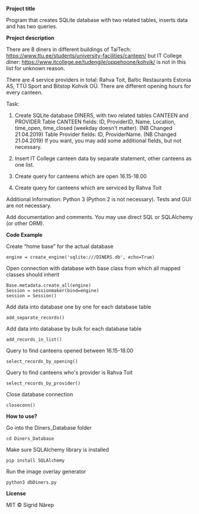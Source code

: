 **Project title**

Program that creates SQLite database with two related tables, inserts data and has two queries.

**Project description**

There are 8 diners in different buildings of TalTech:
https://www.ttu.ee/students/university-facilities/canteen/
but IT College diner:
https://www.itcollege.ee/tudengile/oppehoone/kohvik/
is not in this list for unknown reason.

There are 4 service providers in total: Rahva Toit, Baltic Restaurants Estonia AS, TTÜ Sport and Bitstop Kohvik OÜ.
There are different opening hours for every canteen.

Task:
1) Create SQLite database DINERS, with two related tables CANTEEN and PROVIDER
Table CANTEEN fields: ID, ProviderID, Name, Location,  time_open, time_closed (weekday doesn't matter). (NB Changed 21.04.2019)
Table Provider fields: ID, ProviderName. (NB Changed 21.04.2019)
If you want, you may add some additional fields, but not necessary.

2) Insert IT College canteen data by separate statement, other canteens as one list.

3) Create query for canteens which are open 16.15-18.00
4) Create query for canteens which are serviced by Rahva Toit

Additional Information: 
Python 3 (Python 2 is not necessary). Tests and GUI are not necessary.

Add documentation and comments.
You may use direct SQL or SQLAlchemy (or other ORM).


**Code Example**

Create “home base” for the actual database
```angular2
engine = create_engine('sqlite:///DINERS.db', echo=True)
```

Open connection with database with base class from which all mapped classes should inherit
```angular2
Base.metadata.create_all(engine)
Session = sessionmaker(bind=engine)
session = Session()
```

Add data into database one by one for each database table
```angular2
add_separate_records()
```

Add data into database by bulk for each database table
```angular2
add_records_in_list()
```

Query to find canteens opened between 16.15-18.00
```
select_records_by_opening()
```

Query to find canteens who's provider is Rahva Toit
```angular2
select_records_by_provider()
```

Close database connection
```angular2
closeconn()
```

**How to use?**

Go into the Diners_Database folder
```angular2
cd Diners_Database
```

Make sure SQLAlchemy library is installed
```angular2
pip install SQLAlchemy
```

Run the image overlay generator
```angular2
python3 dbDiners.py
```

**License**

MIT © Sigrid Närep